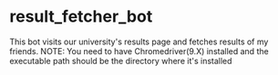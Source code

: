 # result_fetcher_bot
This bot visits our university's results page and fetches results of my friends.
NOTE: You need to have Chromedriver(9.X) installed and the executable path should be the directory where it's installed
